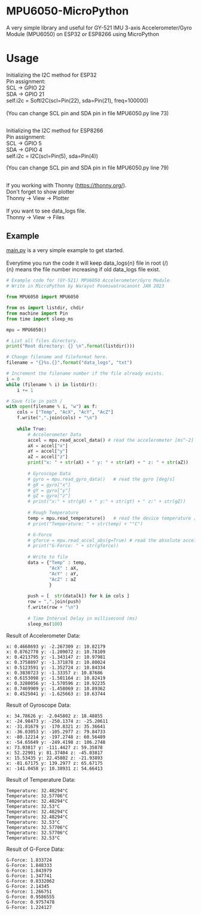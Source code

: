# MPU6050-MicroPython
A very simple library and useful for GY-521 IMU 3-axis Accelerometer/Gyro Module (MPU6050) on ESP32 or ESP8266 using MicroPython

# Usage
Initializing the I2C method for ESP32\
Pin assignment:\
SCL -> GPIO 22\
SDA -> GPIO 21\
self.i2c = SoftI2C(scl=Pin(22), sda=Pin(21), freq=100000)\
\
(You can change SCL pin and SDA pin in file MPU6050.py line 73)
##
Initializing the I2C method for ESP8266\
Pin assignment:\
SCL -> GPIO 5\
SDA -> GPIO 4\
self.i2c = I2C(scl=Pin(5), sda=Pin(4))

(You can change SCL pin and SDA pin in file MPU6050.py line 79)
##
If you working with Thonny (https://thonny.org/). \
Don't forget to show plotter\
Thonny -> View -> Plotter\
\
If you want to see data_logs file.\
Thonny -> View -> Files
##
## Example
[main.py](https://github.com/Lezgend/MPU6050-MicroPython/blob/main/main.py) is a very simple example to get started.\
\
Everytime you run the code it will keep data_logs{n} file in root (/)\
{n} means the file number increasing if old data_logs file exist.

```python
# Example code for (GY-521) MPU6050 Accelerometer/Gyro Module
# Write in MicroPython by Warayut Poomiwatracanont JAN 2023

from MPU6050 import MPU6050

from os import listdir, chdir
from machine import Pin
from time import sleep_ms

mpu = MPU6050()

# List all files directory.
print("Root directory: {} \n".format(listdir()))

# Change filename and fileformat here.
filename = "{}%s.{}".format("data_logs", "txt")

# Increment the filename number if the file already exists.
i = 0
while (filename % i) in listdir():
    i += 1

# Save file in path /
with open(filename % i, "w") as f:
    cols = ["Temp", "AcX", "AcY", "AcZ"]
    f.write(",".join(cols) + "\n")
    
    while True:
        # Accelerometer Data
        accel = mpu.read_accel_data() # read the accelerometer [ms^-2]
        aX = accel["x"]
        aY = accel["y"]
        aZ = accel["z"]
        print("x: " + str(aX) + " y: " + str(aY) + " z: " + str(aZ))
    
        # Gyroscope Data
        # gyro = mpu.read_gyro_data()   # read the gyro [deg/s]
        # gX = gyro["x"]
        # gY = gyro["y"]
        # gZ = gyro["z"]
        # print("x:" + str(gX) + " y:" + str(gY) + " z:" + str(gZ))
    
        # Rough Temperature
        temp = mpu.read_temperature()   # read the device temperature [degC]
        # print("Temperature: " + str(temp) + "°C")

        # G-Force
        # gforce = mpu.read_accel_abs(g=True) # read the absolute acceleration magnitude
        # print("G-Force: " + str(gforce))
    
        # Write to file
        data = {"Temp" : temp,
                "AcX" : aX,
                "AcY" : aY,
                "AcZ" : aZ
                }
        
        push = [  str(data[k]) for k in cols ]
        row = ",".join(push)
        f.write(row + "\n")
        
        # Time Interval Delay in millisecond (ms)
        sleep_ms(100)
```

Result of Accelerometer Data:

```
x: 0.4668693 y: -2.267309 z: 10.82179
x: 0.8762778 y: -1.209072 z: 10.78109
x: 0.4213795 y: -1.343147 z: 10.97981
x: 0.3758897 y: -1.371878 z: 10.80024
x: 0.5123591 y: -1.352724 z: 10.84334
x: 0.3830723 y: -1.33357 z: 10.87686
x: 0.6153098 y: -1.501164 z: 10.82419
x: 0.3280056 y: -1.570596 z: 10.92235
x: 0.7469909 y: -1.458069 z: 10.89362
x: 0.4525041 y: -1.625663 z: 10.63744
```

Result of Gyroscope Data:
```
x: 34.78626 y: -2.045802 z: 18.48855
x: -24.98473 y: -250.1374 z: -25.20611
x: -31.81679 y: -170.8321 z: 35.36641
x: -36.03053 y: -105.2977 z: 79.84733
x: -80.12214 y: -197.2748 z: 60.56489
x: -54.65649 y: -249.4198 z: 106.2748
x: 73.03817 y: -111.4427 z: 59.35878
x: 52.22901 y: 81.37404 z: -45.03817
x: 15.53435 y: 22.45802 z: -21.93893
x: -81.67175 y: 139.2977 z: 65.67175
x: -141.0458 y: 10.38931 z: 54.66413
```

Result of Temperature Data:

```
Temperature: 32.48294°C
Temperature: 32.57706°C
Temperature: 32.48294°C
Temperature: 32.53°C
Temperature: 32.48294°C
Temperature: 32.48294°C
Temperature: 32.53°C
Temperature: 32.57706°C
Temperature: 32.57706°C
Temperature: 32.53°C
```

Result of G-Force Data:
```
G-Force: 1.833724
G-Force: 1.848333
G-Force: 1.843979
G-Force: 1.347741
G-Force: 0.8332062
G-Force: 2.14345
G-Force: 1.266751
G-Force: 0.9586555
G-Force: 0.9757478
G-Force: 1.224127
```

